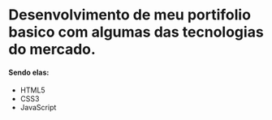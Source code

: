 # Desenvolvimento de meu portifolio basico com algumas das tecnologias do mercado.
#### Sendo elas:
* HTML5
* CSS3
* JavaScript

